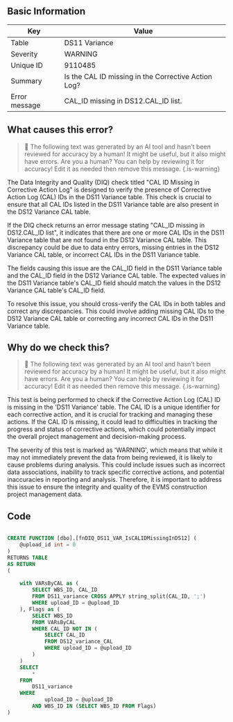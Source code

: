 ## Basic Information
| Key         | Value          |
|-------------|----------------|
| Table       | DS11 Variance |
| Severity    | WARNING |
| Unique ID   | 9110485   |
| Summary     | Is the CAL ID missing in the Corrective Action Log? |
| Error message | CAL_ID missing in DS12.CAL_ID list. |

## What causes this error?

> :robot: The following text was generated by an AI tool and hasn't been reviewed for accuracy by a human! It might be useful, but it also might have errors. Are you a human? You can help by reviewing it for accuracy! Edit it as needed then remove this message.
{.is-warning}

The Data Integrity and Quality (DIQ) check titled "CAL ID Missing in Corrective Action Log" is designed to verify the presence of Corrective Action Log (CAL) IDs in the DS11 Variance table. This check is crucial to ensure that all CAL IDs listed in the DS11 Variance table are also present in the DS12 Variance CAL table.

If the DIQ check returns an error message stating "CAL_ID missing in DS12.CAL_ID list", it indicates that there are one or more CAL IDs in the DS11 Variance table that are not found in the DS12 Variance CAL table. This discrepancy could be due to data entry errors, missing entries in the DS12 Variance CAL table, or incorrect CAL IDs in the DS11 Variance table.

The fields causing this issue are the CAL_ID field in the DS11 Variance table and the CAL_ID field in the DS12 Variance CAL table. The expected values in the DS11 Variance table's CAL_ID field should match the values in the DS12 Variance CAL table's CAL_ID field.

To resolve this issue, you should cross-verify the CAL IDs in both tables and correct any discrepancies. This could involve adding missing CAL IDs to the DS12 Variance CAL table or correcting any incorrect CAL IDs in the DS11 Variance table.
## Why do we check this?

> :robot: The following text was generated by an AI tool and hasn't been reviewed for accuracy by a human! It might be useful, but it also might have errors. Are you a human? You can help by reviewing it for accuracy! Edit it as needed then remove this message.
{.is-warning}

This test is being performed to check if the Corrective Action Log (CAL) ID is missing in the 'DS11 Variance' table. The CAL ID is a unique identifier for each corrective action, and it is crucial for tracking and managing these actions. If the CAL ID is missing, it could lead to difficulties in tracking the progress and status of corrective actions, which could potentially impact the overall project management and decision-making process.

The severity of this test is marked as 'WARNING', which means that while it may not immediately prevent the data from being reviewed, it is likely to cause problems during analysis. This could include issues such as incorrect data associations, inability to track specific corrective actions, and potential inaccuracies in reporting and analysis. Therefore, it is important to address this issue to ensure the integrity and quality of the EVMS construction project management data.
## Code

```sql

CREATE FUNCTION [dbo].[fnDIQ_DS11_VAR_IsCALIDMissingInDS12] (
	@upload_id int = 0
)
RETURNS TABLE
AS RETURN
(
	
	with VARsByCAL as (
		SELECT WBS_ID, CAL_ID 
		FROM DS11_variance CROSS APPLY string_split(CAL_ID, ';')
		WHERE upload_ID = @upload_ID
	), Flags as (
		SELECT WBS_ID
		FROM VARsByCAL
		WHERE CAL_ID NOT IN (
			SELECT CAL_ID
			FROM DS12_variance_CAL
			WHERE upload_ID = @upload_ID
		)
	)
	SELECT
		*
	FROM 
		DS11_variance
	WHERE 
			upload_ID = @upload_ID
		AND WBS_ID IN (SELECT WBS_ID FROM Flags)
)
```
